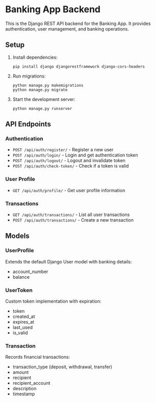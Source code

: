 # Banking App Backend

This is the Django REST API backend for the Banking App. It provides authentication, user management, and banking operations.

## Setup

1. Install dependencies:
   ```
   pip install django djangorestframework django-cors-headers
   ```

2. Run migrations:
   ```
   python manage.py makemigrations
   python manage.py migrate
   ```

3. Start the development server:
   ```
   python manage.py runserver
   ```

## API Endpoints

### Authentication
- `POST /api/auth/register/` - Register a new user
- `POST /api/auth/login/` - Login and get authentication token
- `POST /api/auth/logout/` - Logout and invalidate token
- `POST /api/auth/check-token/` - Check if a token is valid

### User Profile
- `GET /api/auth/profile/` - Get user profile information

### Transactions
- `GET /api/auth/transactions/` - List all user transactions
- `POST /api/auth/transactions/` - Create a new transaction

## Models

### UserProfile
Extends the default Django User model with banking details:
- account_number
- balance

### UserToken
Custom token implementation with expiration:
- token
- created_at
- expires_at
- last_used
- is_valid

### Transaction
Records financial transactions:
- transaction_type (deposit, withdrawal, transfer)
- amount
- recipient
- recipient_account
- description
- timestamp 